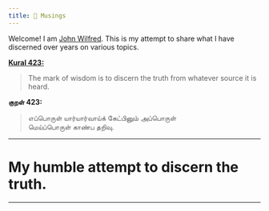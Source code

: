```yaml
---
title: 🌱 Musings
---
```


Welcome! I am [John Wilfred](https://www.linkedin.com/in/johnwilfred/). This is my attempt to share what I have discerned over years on various topics. 

__[Kural 423:](https://en.wikipedia.org/wiki/Kural)__ 
> The mark of wisdom is to discern the truth from whatever source it is heard.

__குறள் 423:__
>எப்பொருள் யார்யார்வாய்க் கேட்பினும் அப்பொருள்  <BR>மெய்ப்பொருள் காண்ப தறிவு.

---
# My humble attempt to discern the truth.

---

